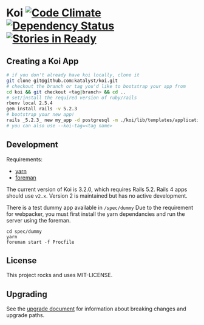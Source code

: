 # Koi [![Code Climate](https://codeclimate.com/github/katalyst/koi.png)](https://codeclimate.com/github/katalyst/koi) [![Dependency Status](https://gemnasium.com/katalyst/koi.png)](https://gemnasium.com/katalyst/koi) [![Stories in Ready](https://badge.waffle.io/katalyst/koi.png?label=ready&title=Ready)](https://waffle.io/katalyst/koi)

## Creating a Koi App

```bash
# if you don't already have koi locally, clone it
git clone git@github.com:katalyst/koi.git
# checkout the branch or tag you'd like to bootstrap your app from
cd koi && git checkout <tag|branch> && cd ..
# set/install the required version of ruby/rails
rbenv local 2.5.4
gem install rails -v 5.2.3
# bootstrap your new app!
rails _5.2.3_ new my_app -d postgresql -m ./koi/lib/templates/application/app.rb --koi-branch=<branch name>
# you can also use --koi-tag=<tag name>
```

## Development

Requirements:
* [yarn](https://yarnpkg.com/en/)
* [foreman](https://github.com/ddollar/foreman)

The current version of Koi is 3.2.0, which requires Rails 5.2. Rails 4 apps should use `v2.x`. Version 2 is maintained but has no active development.

There is a test dummy app available in `/spec/dummy`
Due to the requirement for webpacker, you must first install the yarn dependancies and run the server using the foreman.

```
cd spec/dummy
yarn
foreman start -f Procfile
```

## License

This project rocks and uses MIT-LICENSE.

## Upgrading

See the [upgrade document](Upgrade.md) for information about breaking changes and upgrade paths.
